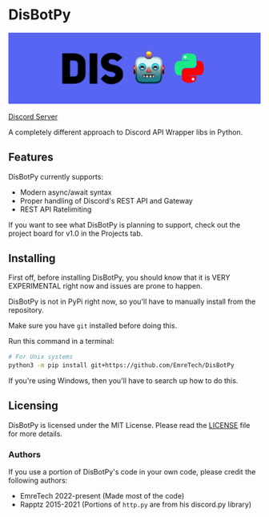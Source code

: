 # DisBotPy

![Logo for DisBotPy](./logo_full.png)

[Discord Server](https://discord.gg/v7r9hNqQJb)

A completely different approach to Discord API Wrapper libs in Python.

## Features

DisBotPy currently supports:

- Modern async/await syntax
- Proper handling of Discord's REST API and Gateway
- REST API Ratelimiting

If you want to see what DisBotPy is planning to support, check out the project board for v1.0 in the Projects tab.

## Installing

First off, before installing DisBotPy, you should know that it is VERY EXPERIMENTAL right now and issues are prone to happen.

DisBotPy is not in PyPi right now, so you'll have to manually install from the repository.

Make sure you have `git` installed before doing this.

Run this command in a terminal:

```bash
# For Unix systems
python3 -m pip install git+https://github.com/EmreTech/DisBotPy
```

If you're using Windows, then you'll have to search up how to do this.

## Licensing

DisBotPy is licensed under the MIT License. Please read the [LICENSE](./LICENSE) file for more details.

### Authors

If you use a portion of DisBotPy's code in your own code, please credit the following authors:

- EmreTech 2022-present (Made most of the code)
- Rapptz 2015-2021 (Portions of `http.py` are from his discord.py library)
